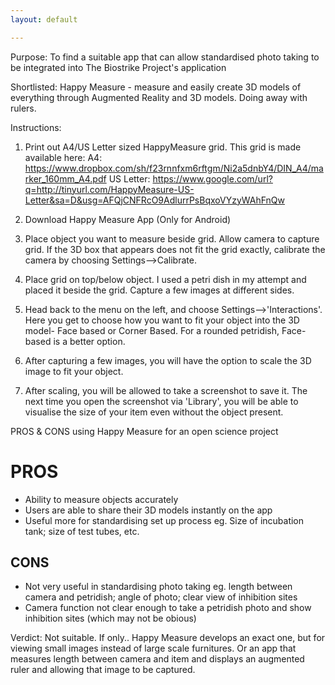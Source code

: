 ```yaml
---
layout: default

---
```


Purpose: To find a suitable app that can allow standardised photo taking to be integrated into The Biostrike Project's application

Shortlisted: Happy Measure - measure and easily create 3D models of everything through Augmented Reality and 3D models. Doing away with rulers.

Instructions:

1. Print out A4/US Letter sized HappyMeasure grid. This grid is made available here:
A4: https://www.dropbox.com/sh/f23rnnfxm6rftgm/Ni2a5dnbY4/DIN_A4/marker_160mm_A4.pdf
US Letter: https://www.google.com/url?q=http://tinyurl.com/HappyMeasure-US-Letter&sa=D&usg=AFQjCNFRcO9AdlurrPsBqxoVYzyWAhFnQw

2. Download Happy Measure App (Only for Android)

3. Place object you want to measure beside grid. Allow camera to capture grid. If the 3D box that appears does not fit the grid exactly, calibrate the camera by choosing Settings-->Calibrate.

4. Place grid on top/below object. I used a petri dish in my attempt and placed it beside the grid. Capture a few images at different sides.

5. Head back to the menu on the left, and choose Settings-->'Interactions'. Here you get to choose how you want to fit your object into the 3D model- Face based or Corner Based. For a rounded petridish, Face-based is a better option.

6. After capturing a few images, you will have the option to scale the 3D image to fit your object.

7. After scaling, you will be allowed to take a screenshot to save it. The next time you open the screenshot via 'Library', you will be able to visualise the size of your item even without the object present.

PROS & CONS using Happy Measure for an open science project

# PROS
- Ability to measure objects accurately
- Users are able to share their 3D models instantly on the app
- Useful more for standardising set up process eg. Size of incubation tank; size of test tubes, etc.

CONS
-------
- Not very useful in standardising photo taking eg. length between camera and petridish; angle of photo; clear view of inhibition sites 
- Camera function not clear enough to take a petridish photo and show inhibition sites (which may not be obious)

Verdict:
Not suitable.
If only..
Happy Measure develops an exact one, but for viewing small images instead of large scale furnitures.
Or an app that measures length between camera and item and displays an augmented ruler and allowing that image to be captured.

